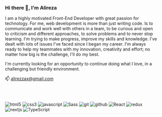 ### Hi there 👋, I'm Alireza  

<p>I am a highly motivated Front-End Developer with great passion for technology. For me, web development is more than just writing code. Is to communicate and work well with others in a team, to be curious and open to criticism and different approaches, to solve problems and to never stop learning. I'm trying to make progress, improve my skills and knowledge. I've dealt with lots of issues I've faced since I began my career. I'm always ready to help my teammates with my innovation, creativity and effort; no matter how big is the challenge, I'll do my best.</p>
<p> I'm currently looking for an opportunity to continue doing what I love, in a challenging but friendly environment.</p>
<P>📫 <a href="mailto:alirezzax@gmail.com" target="blank" />alirezzax@gmail.com</a></p>
<br /><br />
<p>
  <img alt="html5" src="https://img.shields.io/badge/-HTML5-E34F26?style=flat&logo=html5&logoColor=white" />
  <img alt="css3" src="https://img.shields.io/badge/-CSS3-258cc4?style=flat&logo=css3&logoColor=white" />
  <img alt="javascript" src="https://img.shields.io/badge/-JavaScript-efd100?style=flat&logo=javascript&logoColor=2a2f26" />
  <img alt="Sass" src="https://img.shields.io/badge/-SASS-CC6699?style=flat&logo=sass&logoColor=white" />
  <img alt="git" src="https://img.shields.io/badge/-Git-F05032?style=flat&logo=git&logoColor=white" />
  <img alt="github" src="https://img.shields.io/badge/-Github-8d8d8d?style=flat&logo=github&logoColor=white" />
  <img alt="React" src="https://img.shields.io/badge/-React-45b8d8?style=flat&logo=react&logoColor=white" />
  <img alt="redux" src="https://img.shields.io/badge/-Redux-764ABC?style=flat&logo=redux&logoColor=white" />
  <img alt="nextjs" src="https://img.shields.io/badge/-NEXT.js-ddd?style=flat&logo=nextdotjs&logoColor=111" />
  <img alt="TypeScript" src="https://img.shields.io/badge/-TypeScript-007ACC?style=flat&logo=typescript&logoColor=white" />
</p>
